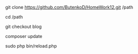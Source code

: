 git clone https://github.com/ButenkoD/HomeWork12.git /path

cd /path

git checkout blog

composer update

sudo php bin/reload.php